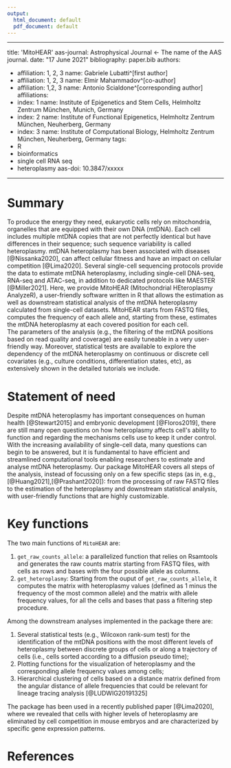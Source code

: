 ```yaml
---
output:
  html_document: default
  pdf_document: default
---
```




---
title: 'MitoHEAR'
aas-journal: Astrophysical Journal <- The name of the AAS journal.
date: "17 June 2021"
bibliography: paper.bib
authors:
- affiliation: 1, 2, 3
  name: Gabriele Lubatti^[first author]
- affiliation: 1, 2, 3
  name: Elmir Mahammadov^[co-author]
- affiliation: 1,2, 3
  name: Antonio Scialdone^[corresponding author]
affiliations:
- index: 1
  name: Institute of Epigenetics and Stem Cells, Helmholtz Zentrum München, Munich, Germany
- index: 2
  name: Institute of Functional Epigenetics, Helmholtz Zentrum München, Neuherberg, Germany
- index: 3
  name: Institute of Computational Biology, Helmholtz Zentrum München, Neuherberg, Germany
tags:
- R
- bioinformatics
- single cell RNA seq
- heteroplasmy
aas-doi: 10.3847/xxxxx 
---

# Summary
To produce the energy they need, eukaryotic cells rely on mitochondria, organelles that are equipped with their own DNA (mtDNA). Each cell includes multiple mtDNA copies that are not perfectly identical but have differences in their sequence; such sequence variability is called heteroplasmy.
mtDNA heteroplasmy has been associated with diseases [@Nissanka2020], can affect cellular fitness and have an impact on cellular competition [@Lima2020].
Several single-cell sequencing protocols provide the data to estimate mtDNA heteroplasmy, including single-cell DNA-seq, RNA-seq and ATAC-seq, in addition to dedicated protocols like MAESTER [@Miller2021].
Here, we provide MitoHEAR (Mitochondrial HEteroplasmy AnalyzeR), a user-friendly software written in R that allows the estimation as well as downstream statistical analysis of the mtDNA heteroplasmy calculated from single-cell datasets. MitoHEAR starts from FASTQ files, computes the frequency of each allele and, starting from these, estimates the mtDNA heteroplasmy at each covered position for each cell.  
The parameters of the analysis (e.g., the filtering of the mtDNA positions based on read quality and coverage) are easily tuneable in a very user-friendly way. Moreover, statistical tests are available to explore the dependency of the mtDNA heteroplasmy on continuous or discrete cell covariates (e.g., culture conditions, differentiation states, etc), as extensively shown in the detailed tutorials we include. 


# Statement of need
Despite mtDNA heteroplasmy has important consequences on human health [@Stewart2015] and embryonic development [@Floros2019], there are still many open questions on how heteroplasmy affects cell's ability to function and regarding the mechanisms cells use to keep it under control. 
With the increasing availability of single-cell data, many questions can begin to be answered, but it is fundamental to have efficient and streamlined computational tools enabling researchers to estimate and analyse mtDNA heteroplasmy. 
Our package MitoHEAR covers all steps of the analysis, instead of focussing only on a few specific steps (as in, e.g., [@Huang2021],[@Prashant2020]): from the processing of raw FASTQ files to the estimation of the heteroplasmy and downstream statistical analysis, with user-friendly functions that are highly customizable.  

# Key functions

The two main functions of `MitoHEAR` are:

1. `get_raw_counts_allele`: a parallelized function that relies on Rsamtools and generates the raw counts matrix starting from FASTQ files, with cells as rows and bases with the four possible allele as columns.
2. `get_heteroplasmy`: Starting from the ouput of `get_raw_counts_allele`, it computes the matrix with heteroplasmy values (defined as 1 minus the frequency of the most common allele) and the matrix with allele frequency values, for all the cells and bases that pass a filtering step procedure.

Among the downstream analyses implemented in the package there are: 
1. Several statistical tests (e.g., Wilcoxon rank-sum test) for the identification of the mtDNA positions with the most different levels of heteroplasmy between discrete groups of cells or along a trajectory of cells (i.e., cells sorted according to a diffusion pseudo time);
2. Plotting functions for the visualization of heteroplasmy and the corresponding allele frequency values among cells;
3. Hierarchical clustering of cells based on a distance matrix defined from the angular distance of allele frequencies that could be relevant for lineage tracing analysis [@LUDWIG20191325]

The package has been used in a recently published paper [@Lima2020], where we revealed that cells with higher levels of heteroplasmy are eliminated by cell competition in mouse embryos and are characterized by specific gene expression patterns.






# References


